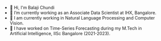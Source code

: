- 👋 Hi, I'm Balaji Chundi
- 🌱 I’m currently working as an Associate Data Scientist at IHX, Bangalore.
- 👀 I am currently working in Natural Language Processing and Computer Vision.
- 🔭 I have worked on Time-Series Forecasting during my M.Tech in Artificial Intelligence, IISc Bangalore (2021-2023). 

<!---
balaji-chundi/balaji-chundi is a ✨ special ✨ repository because its `README.md` (this file) appears on your GitHub profile.
You can click the Preview link to take a look at your changes.
--->
